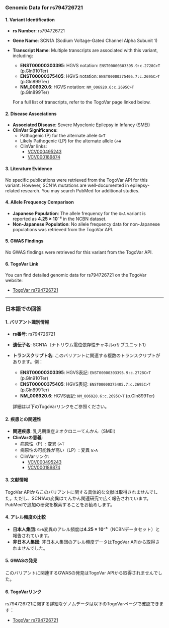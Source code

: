 ### Genomic Data for rs794726721

#### 1. **Variant Identification**
- **rs Number**: rs794726721  
- **Gene Name**: SCN1A (Sodium Voltage-Gated Channel Alpha Subunit 1)  
- **Transcript Name**: Multiple transcripts are associated with this variant, including:
  - **ENST00000303395**: HGVS notation: `ENST00000303395.9:c.2728C>T` (p.Gln910Ter)  
  - **ENST00000375405**: HGVS notation: `ENST00000375405.7:c.2695C>T` (p.Gln899Ter)  
  - **NM_006920.6**: HGVS notation: `NM_006920.6:c.2695C>T` (p.Gln899Ter)  

  For a full list of transcripts, refer to the TogoVar page linked below.

#### 2. **Disease Associations**
- **Associated Disease**: Severe Myoclonic Epilepsy in Infancy (SMEI)  
- **ClinVar Significance**:  
  - Pathogenic (P) for the alternate allele `G>T`  
  - Likely Pathogenic (LP) for the alternate allele `G>A`  
  - ClinVar links:  
    - [VCV000495243](https://www.ncbi.nlm.nih.gov/clinvar/variation/495243)  
    - [VCV000189874](https://www.ncbi.nlm.nih.gov/clinvar/variation/189874)  

#### 3. **Literature Evidence**
No specific publications were retrieved from the TogoVar API for this variant. However, SCN1A mutations are well-documented in epilepsy-related research. You may search PubMed for additional studies.

#### 4. **Allele Frequency Comparison**
- **Japanese Population**: The allele frequency for the `G>A` variant is reported as **4.25 × 10⁻⁵** in the NCBN dataset.  
- **Non-Japanese Population**: No allele frequency data for non-Japanese populations was retrieved from the TogoVar API.  

#### 5. **GWAS Findings**
No GWAS findings were retrieved for this variant from the TogoVar API.

#### 6. **TogoVar Link**
You can find detailed genomic data for rs794726721 on the TogoVar website:  
- [TogoVar rs794726721](https://togovar.org/variant/tgv312799719)

---

### 日本語での回答

#### 1. **バリアント識別情報**
- **rs番号**: rs794726721  
- **遺伝子名**: SCN1A（ナトリウム電位依存性チャネルαサブユニット1）  
- **トランスクリプト名**: このバリアントに関連する複数のトランスクリプトがあります。例：
  - **ENST00000303395**: HGVS表記: `ENST00000303395.9:c.2728C>T` (p.Gln910Ter)  
  - **ENST00000375405**: HGVS表記: `ENST00000375405.7:c.2695C>T` (p.Gln899Ter)  
  - **NM_006920.6**: HGVS表記: `NM_006920.6:c.2695C>T` (p.Gln899Ter)  

  詳細は以下のTogoVarリンクをご参照ください。

#### 2. **疾患との関連性**
- **関連疾患**: 乳児期重症ミオクロニーてんかん（SMEI）  
- **ClinVarの意義**:  
  - 病原性（P）: 変異 `G>T`  
  - 病原性の可能性が高い（LP）: 変異 `G>A`  
  - ClinVarリンク:  
    - [VCV000495243](https://www.ncbi.nlm.nih.gov/clinvar/variation/495243)  
    - [VCV000189874](https://www.ncbi.nlm.nih.gov/clinvar/variation/189874)  

#### 3. **文献情報**
TogoVar APIからこのバリアントに関する具体的な文献は取得されませんでした。ただし、SCN1Aの変異はてんかん関連研究で広く報告されています。PubMedで追加の研究を検索することをお勧めします。

#### 4. **アレル頻度の比較**
- **日本人集団**: `G>A`変異のアレル頻度は**4.25 × 10⁻⁵**（NCBNデータセット）と報告されています。  
- **非日本人集団**: 非日本人集団のアレル頻度データはTogoVar APIから取得されませんでした。  

#### 5. **GWASの発見**
このバリアントに関連するGWASの発見はTogoVar APIから取得されませんでした。

#### 6. **TogoVarリンク**
rs794726721に関する詳細なゲノムデータは以下のTogoVarページで確認できます：  
- [TogoVar rs794726721](https://togovar.org/variant/tgv312799719)